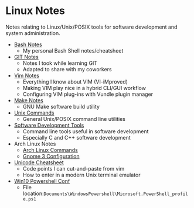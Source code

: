 # Linux Notes
Notes relating to Linux/Unix/POSIX tools for
software development and system administration.
* [Bash Notes](BashNotes/bashNotes.txt)
  - My personal Bash Shell notes/cheatsheet
* [GIT Notes](GitNotes/gitNotes.txt)
  - Notes I took while learning GIT
  - Adapted to share with my coworkers
* [Vim Notes](VimNotes/README.md)
  - Everything I know about VIM (VI-iMproved)
  - Making VIM play nice in a hybrid CLI/GUI workflow
  - Configuring VIM plug-ins with Vundle plugin manager
* [Make Notes](MakeNotes/makeNotes.txt)
  - GNU Make software build utility
* [Unix Commands](UnixCommands/unixCommands.txt)
  - General Unix/POSIX command line utilities
* [Software Development Tools](SoftwareDevTools/softwareDevTools.md)
  - Command line tools useful in software development
  - Especially C and C++ software development
* Arch Linux Notes
  - [Arch Linux Commands](ArchLinuxNotes/archCommands.txt)
  - [Gnome 3 Configuration](ArchLinuxNotes/gnomeConf.md)
* [Unicode Cheatsheet](Unicode/unicodeCheatSheet.txt)
  - Code points I can cut-and-paste from vim
  - How to enter in a modern Unix terminal emulator
* [Win10 Powershell Conf](Win10PSconf/Microsoft.PowerShell_profile.ps1)
  - File location:`Documents\WindowsPowershell\Microsoft.PowerShell_profile.ps1`
